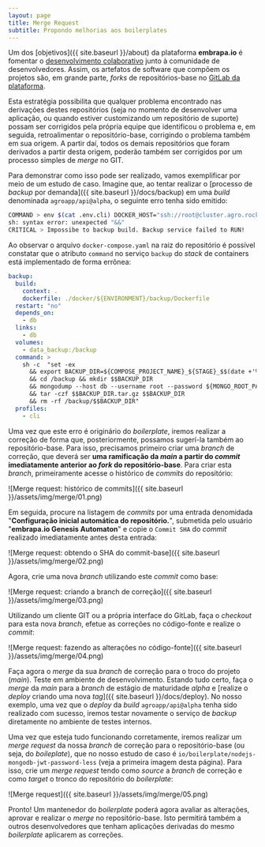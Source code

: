 ```yaml
---
layout: page
title: Merge Request
subtitle: Propondo melhorias aos boilerplates
---
```


Um dos [objetivos]({{ site.baseurl }}/about) da plataforma **embrapa.io** é fomentar o <u>desenvolvimento colaborativo</u> junto à comunidade de desenvolvedores. Assim, os artefatos de software que compõem os projetos são, em grande parte, _forks_ de repositórios-base no [GitLab da plataforma](https://git.embrapa.io).

Esta estratégia possibilita que qualquer problema encontrado nas derivações destes repositórios (seja no momento de desenvolver uma aplicação, ou quando estiver customizando um repositório de suporte) possam ser corrigidos pela própria equipe que identificou o problema e, em seguida, retroalimentar o repositório-base, corrigindo o problema também em sua origem. A partir daí, todos os demais repositórios que foram derivados a partir desta origem, poderão também ser corrigidos por um processo simples de _merge_ no GIT.

Para demonstrar como isso pode ser realizado, vamos exemplificar por meio de um estudo de caso. Imagine que, ao tentar realizar o [processo de _backup_ por demanda]({{ site.baseurl }}/docs/backup) em uma _build_ denominada `agroapp/api@alpha`, o seguinte erro tenha sido emitido:

```bash
COMMAND > env $(cat .env.cli) DOCKER_HOST="ssh://root@cluster.agro.rocks" /usr/bin/docker-compose run --rm --no-deps backup
sh: syntax error: unexpected "&&"
CRITICAL > Impossibe to backup build. Backup service failed to RUN!
```

Ao observar o arquivo `docker-compose.yaml` na raiz do repositório é possível constatar que o atributo `command` no serviço `backup` do _stack_ de containers está implementado de forma errônea:

```yaml
backup:
  build:
    context: .
    dockerfile: ./docker/${ENVIRONMENT}/backup/Dockerfile
  restart: "no"
  depends_on:
    - db
  links:
    - db
  volumes:
    - data_backup:/backup
  command: >
    sh -c  "set -ex
      && export BACKUP_DIR=${COMPOSE_PROJECT_NAME}_${STAGE}_$$(date +'%Y-%m-%d_%H-%M-%S')
      && cd /backup && mkdir $$BACKUP_DIR
      && mongodump --host db --username root --password ${MONGO_ROOT_PASSWORD} --authenticationDatabase admin --out /backup/$$BACKUP_DIR/db
      && tar -czf $$BACKUP_DIR.tar.gz $$BACKUP_DIR
      && rm -rf /backup/$$BACKUP_DIR"
  profiles:
    - cli
```

Uma vez que este erro é originário do _boilerplate_, iremos realizar a correção de forma que, posteriormente, possamos sugerí-la também ao repositório-base. Para isso, precisamos primeiro criar uma _branch_ de correção, que deverá ser **uma ramificação da _main_ a partir do _commit_ imediatamente anterior ao _fork_ do repositório-base**. Para criar esta _branch_, primeiramente acesse o histórico de _commits_ do repositório:

![Merge request: histórico de commits]({{ site.baseurl }}/assets/img/merge/01.png)

Em seguida, procure na listagem de _commits_ por uma entrada denomidada "**Configuração inicial automática do repositório.**", submetida pelo usuário "**embrapa.io Genesis Automaton**" e copie o `Commit SHA` do _commit_ realizado imediatamente antes desta entrada:

![Merge request: obtendo o SHA do commit-base]({{ site.baseurl }}/assets/img/merge/02.png)

Agora, crie uma nova _branch_ utilizando este _commit_ como base:

![Merge request: criando a branch de correção]({{ site.baseurl }}/assets/img/merge/03.png)

Utilizando um cliente GIT ou a própria interface do GitLab, faça o _checkout_ para esta nova _branch_, efetue as correções no código-fonte e realize o _commit_:

![Merge request: fazendo as alterações no código-fonte]({{ site.baseurl }}/assets/img/merge/04.png)

Faça agora o _merge_ da sua _branch_ de correção para o troco do projeto (_main_). Teste em ambiente de desenvolvimento. Estando tudo certo, faça o _merge_ da _main_ para a _branch_ de estágio de maturidade _alpha_ e [realize o _deploy_ criando uma nova _tag_]({{ site.baseurl }}/docs/deploy). No nosso exemplo, uma vez que o _deploy_ da _build_ `agroapp/api@alpha` tenha sido realizado com sucesso, iremos testar novamente o serviço de _backup_ diretamente no ambiente de testes internos.

Uma vez que esteja tudo funcionando corretamente, iremos realizar um _merge request_ da nossa _branch_ de correção para o repositório-base (ou seja, do _boileplate_), que no nosso estudo de caso é `io/boilerplate/nodejs-mongodb-jwt-password-less` (veja a primeira imagem desta página). Para isso, crie um _merge request_ tendo como _source_ a _branch_ de correção e como _target_ o tronco do repositório do _boilerplate_:

![Merge request]({{ site.baseurl }}/assets/img/merge/05.png)

Pronto! Um mantenedor do _boilerplate_ poderá agora avaliar as alterações, aprovar e realizar o _merge_ no repositório-base. Isto permitirá também a outros desenvolvedores que tenham aplicações derivadas do mesmo _boilerplate_ aplicarem as correções.
